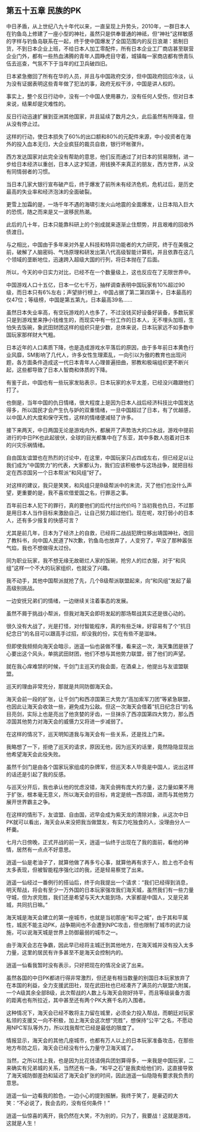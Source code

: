 ## 第五十五章 民族的PK

中日矛盾，从上世纪八九十年代以来，一直呈现上升势头，2010年，一群日本人在钓鱼岛上修建了一座小型的神社，虽然只是供奉普通的神祗，但“神社”这样敏感的字样与钓鱼岛联系在一起，终于使中国爆发了全国范围内的反日浪潮：抵制日货，不到日本企业上班，不给日本人加工零配件，所有日本企业工厂商店甚至联营企业门外，都有一些热血沸腾的青年人圆睁虎目守着，城镇每一家商店都有愤青队伍去巡查，气氛不下于当年的红卫兵破四旧。

日本紧急撤回了所有在华的人员，并且与中国政府交涉，但中国政府回应冷淡，认为没有证据表明这些青年做了犯法的事，政府无权干涉，中国是讲人权的。

事实上，整个反日行动中，没有一个中国人使用暴力，没有任何人受伤，但对日本来说，结果却是灾难性的。

反日行动迅速扩展到亚洲其他国家，并且延续了数月之久，此后虽然有所降温，但从没有停止过。

这样的行动，使日本损失了60%的出口额和80%的元配件来源，中小投资者在海外的投入血本无归，大企业疯狂的裁员自救，银行坏帐骤升。

西方发达国家对此完全没有帮助的意思，他们反而通过了对日本的贸易限制，进一步给日本经济以重创，日本人这才知道，用钱换不来真正的朋友，西方世界，从没有同情弱者的习惯。

当日本几家大银行宣布破产后，终于爆发了前所未有经济危机，危机过后，是历史最高的失业率和经济泡沫的全面破裂。

更雪上加霜的是，一场千年不遇的海啸引发火山地震的全面爆发，让日本陷入巨大的恐慌，随之而来是又一波移民热潮。

此后的几十年，日本只能靠科研上的个别成就来逐渐止住颓势，并且艰难的回收外债渡日。

与之相比，中国由于多年来对外星人科技和特异功能者的大力研究，终于在美俄之前，破解了人脑密码、气场原理和研发出第八代高级智能计算机，并且依靠在这几个领域的垄断地位，迅速跨入超级大国的行列，将日本抛在了后面。

所以，今天的中日实力对比，已经不在一个数量级上，这也反应在了无限世界中。

中国游戏人口十五亿，日本一亿七千万，抽样调查表明中国玩家有10%超过90级，而日本只有6%左右；声望排行榜上，中国占据了第二第四第十，日本最高的仅47位；等级榜，中国是第五第九，日本最高39名……

虽然日本失业率高，有空玩游戏的人也多了，不过没钱买好设备好装备，多数玩家只是到游戏里来挣小钱维生的，而现实中有一份工作的日本人，无不埋头加班，生怕失去饭碗，象武田财团这样的组织只是少数，总体来说，日本玩家远不如多数中国玩家那样财大气粗。

日本近年的人口素质下降，也是造成游戏水平落后的原因，由于多年前日本黄色行业风靡，SM影响了几代人，许多女性生理紊乱，一向引以为傲的教育也出现问题，各方面条件造成这一代日本青年人心理普遍扭曲，邪教和极端组织更不断兴起，这些都导致了日本人智商和体质的下降。

有鉴于此，中国也有一些玩家发贴表示，日本玩家的水平太差，已经没兴趣跟他们打了。

也倒是，当年中国的仇日情绪，很大程度上是因为日本人战后经济科技比中国发达得多，所以国民才会产生仇与妒的双重情绪，一旦中国超过了日本，有了优越感，以中国人的大度和保守天性，这样的情绪便减轻了许多。

接下来两天，中日两国无论是游戏内外，都展开了声势浩大的口水战，游戏中提前进行的中日PK也此起彼伏，全球的目光都集中在了东亚，其中多数人抱着对日本的兴灾乐祸情绪。

自由国友谊盟也在热烈的讨论中，在这里，中国玩家只占四成左右，但已经足以让我们成为“中国势力”的代表，大家都认为，我们应该积极参与这场战争，就把目标定在西凉国另一个日本帮派“和风组”好了。

对这样的建议，我只是笑笑，和风组只是B级帮派中的末流，灭了他们也没什么声望，更重要的是，我不喜欢借爱国之名，行罪恶之事。

百年前日本人犯下的罪行，真的要他们的后代付出代价吗？当初我也仇日，不过那是用日本人当作目标来激励自己，让自己努力超过他们。现在呢，攻打弱小的日本人，还有多少报复的快感可言？

尤其是前几年，日本为了经济上的自救，已经将二战战犯牌位移出靖国神社，改回了教科书，向中国人民道了N次歉，钓鱼岛也放弃了，人变穷了，早没了那种嚣张气焰，我也不想做得太过份。

同为职业玩家，我不想无缘无故砸烂人家的饭碗，抢穷人的烂衣服，对于“和风组”这样一个不大的玩家组织，也就没了兴趣。

我不动手，其他中国帮派就抢了先，几个B级帮派联盟起来，向“和风组”发起了最高级别挑战。

一边安抚兄弟们的情绪，一边继续关注着事态的发展。

虽然不屑于挑战小帮派，但我对海天会即将发起的那场帮战其实还是很心动的。

很久没有大战了，光是打怪，对付智能程序，真的有些乏味，好容易有了个“抗日纪念日”的名目可以跟高手过招，却没我的份，实在有些不是滋味。

但即使我频频向海天会暗示，逍遥一仙也装做不懂，看来这一次，海天集团是铁了心要出这个风头，单挑武田财团，他们不想与其他势力联盟，弱了他们的声望。

就在我心痒难禁的时候，千剑门主巡天约我会面，在酒桌上，他提出与友谊盟联盟。

巡天的理由非常充分，那就是共同防御海天会。

海天会前一段的扩张，让千剑门和西凉国第三大势力“高加索军刀团”等紧急联盟，也因此让海天会收敛一些，避免成为公敌。但这一次海天会借着“抗日纪念日”的名目亮剑，实际上也是亮出了他贪婪的牙齿，一旦抹杀了西凉国第四大势力，那么西凉国其他势力对海天会的威慑力又将进一步减弱了。

在这样的情况下，巡天明知道我与海天会有一些关系，还是找上门来。

我略想了一下，拒绝了巡天的请求，原因无他，因为巡天的话里，竟然隐隐显现出他希望海天会此役失败。

虽然千剑门是由各个国家玩家组成的杂牌军，但巡天本人毕竟是中国人，说出这样的话还是引起了我的反感。

与巡天分开后，我也承认他的忧虑没错，海天会拥有庞大的力量，这力量如果不用于扩张，根本毫无意义，所以海天会的目标，肯定是统一西凉国，进而与其他势力展开世界霸主之争。

在这样的情形下，友谊盟、自由国，迟早会成为紫天龙的清除对象，从这次中日PK就可以看出，海天会从来没把我当做盟友，有实力吃独食的人，没理由分人一杯羹。

七月六日傍晚，正式开战的前一天，逍遥一仙终于出现在了我的面前，看他的神情，居然有一点点不好意思。

逍遥一仙是老油子了，就算他做了再多亏心事，就算他再有求于人，脸上也不会有太多表现，但被智能程序强化过的我，还是轻易察觉了出来。

逍遥一仙经过一番例行的搭讪后，终于向我提出一个请求：“我们已经得到消息，明天帮战，将会有至少一万外国的日本玩家强攻我们海天城，虽然我们有一些力量守城，但为求完胜，我们还是希望与天大大能到场，大家都是中国人，又是兄弟城，共同抗日嘛。”

海天城是海天会建立的第一座城市，也就是当初那座“和平之城”，由于其和平属性，城民不能主动PK，战争期间也不会遭到NPC攻击，但也限制了城市的武力设施，可以说海天城是世界上防御最弱的城市之一。

由于海天会志在争霸，因此早已经将主城迁到其他地方，在海天城并没有投入太多力量，这里的居民有许多甚至不是海天会控制内的。

逍遥一仙看我暂时没有表示，只好把现在的情况全说了出来。

虽然各国的中日PK都进行得非常激烈，但还是有相当数量的别国日本玩家放弃了在本国的利益，全力支援武田社，现在武田社也已经凑齐了满员的六联盟六附属，一个A级其余全部B级，此次帮战的人数上与海天会刚好持平，而且等级装备方面的距离也有所拉近，其中甚至还有两个PK大赛千名的入围者。

这种情况下，海天会已经不敢将主力留在城里，必须全力投入帮战，而朝廷对玩家私领的支援又一向不积极，加上海天会这次想“完胜”，想保持“公平”之名，不愿动用NPC军队等外力，所以找我帮忙已经是最低的限度了。

情报显示，海天会的其他几座城市，也都有万人以上的日本玩家准备攻击，在那些地方布防之后，海天会已经没有什么力量守卫海天城了。

当然，之所以找上我，也是因为比花钱请佣兵团划算得多，一来我是中国玩家，二来确实有兄弟城的关系，当然还有一条，“和平之石”是我卖给他们的，这直接导致了海天城防御差劲和延迟了海天会扩张的时间，因此逍遥一仙隐隐有要求我负责的意思。

逍遥一仙一边看我的脸色，一边小心的提到报酬，我终于笑了，是豪迈的大笑：“不必说了，我会去的，没有任何条件！”

逍遥一仙惊喜的离开，我仍然在大笑，不为别的，只为了，我要战！这就是游戏，这就是人生！


